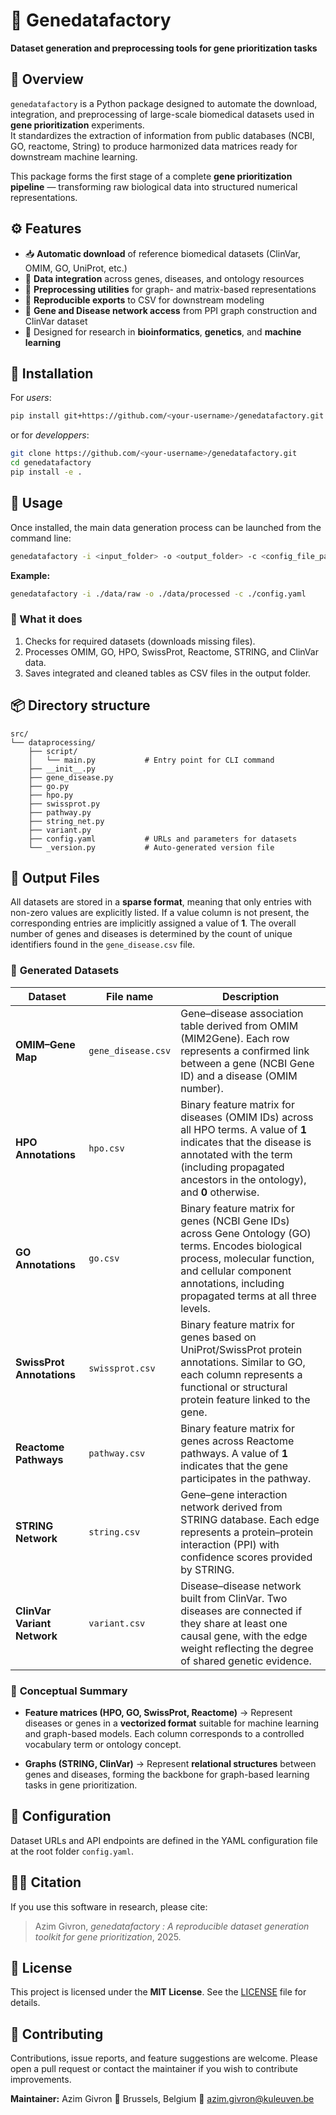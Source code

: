 # 🧬 Genedatafactory

**Dataset generation and preprocessing tools for gene prioritization tasks**

## 📖 Overview

`genedatafactory` is a Python package designed to automate the download, integration, and preprocessing of large-scale biomedical datasets used in **gene prioritization** experiments.  
It standardizes the extraction of information from public databases (NCBI, GO, reactome, String) to produce harmonized data matrices ready for downstream machine learning.

This package forms the first stage of a complete **gene prioritization pipeline** — transforming raw biological data into structured numerical representations.

## ⚙️ Features

- 📥 **Automatic download** of reference biomedical datasets (ClinVar, OMIM, GO, UniProt, etc.)
- 🧩 **Data integration** across genes, diseases, and ontology resources  
- 🧠 **Preprocessing utilities** for graph- and matrix-based representations  
- 🧾 **Reproducible exports** to CSV for downstream modeling  
- 🔗 **Gene and Disease network access** from PPI graph construction and ClinVar dataset
- 🧪 Designed for research in **bioinformatics**, **genetics**, and **machine learning**

## 🧰 Installation

For *users*:
```bash
pip install git+https://github.com/<your-username>/genedatafactory.git
```

or for *developpers*:
```bash
git clone https://github.com/<your-username>/genedatafactory.git
cd genedatafactory
pip install -e .
````

## 🚀 Usage

Once installed, the main data generation process can be launched from the command line:

```bash
genedatafactory -i <input_folder> -o <output_folder> -c <config_file_path>
```

**Example:**

```bash
genedatafactory -i ./data/raw -o ./data/processed -c ./config.yaml
```

### 🧩 What it does

1. Checks for required datasets (downloads missing files).
2. Processes OMIM, GO, HPO, SwissProt, Reactome, STRING, and ClinVar data.
3. Saves integrated and cleaned tables as CSV files in the output folder.


## 📦 Directory structure

```
src/
└── dataprocessing/
    ├── script/
    │   └── main.py           # Entry point for CLI command
    ├── __init__.py
    ├── gene_disease.py
    ├── go.py
    ├── hpo.py
    ├── swissprot.py
    ├── pathway.py
    ├── string_net.py
    ├── variant.py
    ├── config.yaml           # URLs and parameters for datasets
    └── _version.py           # Auto-generated version file
```

## 🧠 Output Files

All datasets are stored in a **sparse format**, meaning that only entries with non-zero values are explicitly listed. If a value column is not present, the corresponding entries are implicitly assigned a value of **1**. The overall number of genes and diseases is determined by the count of unique identifiers found in the `gene_disease.csv` file.


### 🧩 **Generated Datasets**

| Dataset                     | File name          | Description                                                                                                                                                                                                          |
| --------------------------- | ------------------ | -------------------------------------------------------------------------------------------------------------------------------------------------------------------------------------------------------------------- |
| **OMIM–Gene Map**           | `gene_disease.csv` | Gene–disease association table derived from OMIM (MIM2Gene). Each row represents a confirmed link between a gene (NCBI Gene ID) and a disease (OMIM number).                                                         |
| **HPO Annotations**         | `hpo.csv`          | Binary feature matrix for diseases (OMIM IDs) across all HPO terms. A value of **1** indicates that the disease is annotated with the term (including propagated ancestors in the ontology), and **0** otherwise.    |
| **GO Annotations**          | `go.csv`           | Binary feature matrix for genes (NCBI Gene IDs) across Gene Ontology (GO) terms. Encodes biological process, molecular function, and cellular component annotations, including propagated terms at all three levels. |
| **SwissProt Annotations**   | `swissprot.csv`    | Binary feature matrix for genes based on UniProt/SwissProt protein annotations. Similar to GO, each column represents a functional or structural protein feature linked to the gene.                                 |
| **Reactome Pathways**       | `pathway.csv`      | Binary feature matrix for genes across Reactome pathways. A value of **1** indicates that the gene participates in the pathway.                                                                                      |
| **STRING Network**          | `string.csv`       | Gene–gene interaction network derived from STRING database. Each edge represents a protein–protein interaction (PPI) with confidence scores provided by STRING.                                                      |
| **ClinVar Variant Network** | `variant.csv`      | Disease–disease network built from ClinVar. Two diseases are connected if they share at least one causal gene, with the edge weight reflecting the degree of shared genetic evidence.                                |

### 🧠 **Conceptual Summary**

* **Feature matrices (HPO, GO, SwissProt, Reactome)**
  → Represent diseases or genes in a **vectorized format** suitable for machine learning and graph-based models.
  Each column corresponds to a controlled vocabulary term or ontology concept.

* **Graphs (STRING, ClinVar)**
  → Represent **relational structures** between genes and diseases, forming the backbone for graph-based learning tasks in gene prioritization.

## 🧩 Configuration

Dataset URLs and API endpoints are defined in the YAML configuration file at the root folder ```config.yaml```.

## 🧑‍🔬 Citation

If you use this software in research, please cite:

> Azim Givron, *genedatafactory : A reproducible dataset generation toolkit for gene prioritization*, 2025.

## 📄 License

This project is licensed under the **MIT License**.
See the [LICENSE](LICENSE) file for details.

## 🤝 Contributing

Contributions, issue reports, and feature suggestions are welcome.
Please open a pull request or contact the maintainer if you wish to contribute improvements.

**Maintainer:** Azim Givron
📍 Brussels, Belgium
📧 [azim.givron@kuleuven.be](mailto:azim.givron@kuleuven.be)
